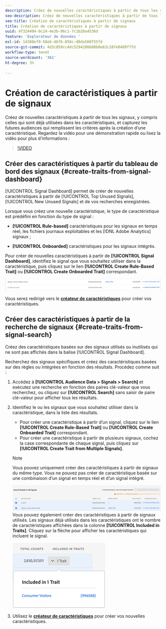 ```yaml
---
description: Créez de nouvelles caractéristiques à partir de tous les signaux, y compris celles qui sont déjà utilisées dans les caractéristiques, et capturez les futures audiences qui remplissent les critères après la création d’une caractéristique.
seo-description: Créez de nouvelles caractéristiques à partir de tous les signaux, y compris celles qui sont déjà utilisées dans les caractéristiques, et capturez les futures audiences qui remplissent les critères après la création d’une caractéristique.
seo-title: Création de caractéristiques à partir de signaux
title: Création de caractéristiques à partir de signaux
uuid: 4f324404-0c24-4e3b-96c1-7c1b28a4536d
feature: 'Explorateur de données '
exl-id: 14308ef0-58eb-4b76-858c-d0da560f55fd
source-git-commit: 4d3c859cc4dc5294286680b0e63c287e0409f7fd
workflow-type: tm+mt
source-wordcount: '361'
ht-degree: 3%

---
```


# Création de caractéristiques à partir de signaux

Créez de nouvelles caractéristiques à partir de tous les signaux, y compris celles qui sont déjà utilisées dans les caractéristiques, et capturez les futures audiences qui remplissent les critères après la création d’une caractéristique. Regardez la vidéo pour une démonstration rapide ou lisez la vidéo pour plus d’informations :

>[!VIDEO](https://video.tv.adobe.com/v/25169/?quality=12)

## Créer des caractéristiques à partir du tableau de bord des signaux {#create-traits-from-signal-dashboard}

[!UICONTROL Signal Dashboard] permet de créer de nouvelles caractéristiques à partir de [!UICONTROL Top Unused Signals], [!UICONTROL New Unused Signals] et de vos recherches enregistrées.

Lorsque vous créez une nouvelle caractéristique, le type de caractéristique est prédéfini en fonction du type de signal :

* **[!UICONTROL Rule-based]** caractéristiques pour les signaux en temps réel, les fichiers journaux exploitables et les  [!DNL Adobe Analytics] signaux ;

* **[!UICONTROL Onboarded]** caractéristiques pour les signaux intégrés.

Pour créer de nouvelles caractéristiques à partir de **[!UICONTROL Signal Dashboard]**, identifiez le signal que vous souhaitez utiliser dans la caractéristique, puis cliquez sur le lien **[!UICONTROL Create Rule-Based Trait]** ou **[!UICONTROL Create Onboarded Trait]** correspondant.

![](assets/signals-create-trait.png)

Vous serez redirigé vers le **[créateur de caractéristiques](../../features/traits/about-trait-builder.md)** pour créer vos caractéristiques.

## Créer des caractéristiques à partir de la recherche de signaux {#create-traits-from-signal-search}

Créez des caractéristiques basées sur des signaux utilisés ou inutilisés qui ne sont pas affichés dans la balise [!UICONTROL Signal Dashboard].

Recherchez des signaux spécifiques et créez des caractéristiques basées sur des règles ou intégrées en fonction des résultats. Procédez comme suit :

1. Accédez à **[!UICONTROL Audience Data > Signals > Search]** et exécutez une recherche en fonction des paires clé-valeur que vous recherchez, ou cliquez sur **[!UICONTROL Search]** sans saisir de paire clé-valeur pour afficher tous les résultats.
2. Identifiez le ou les signaux que vous souhaitez utiliser dans la caractéristique, dans la liste des résultats.
   * Pour créer une caractéristique à partir d’un signal, cliquez sur le lien **[!UICONTROL Create Rule-Based Trait]** ou **[!UICONTROL Create Onboarded Trait]** correspondant.
   * Pour créer une caractéristique à partir de plusieurs signaux, cochez la case correspondante de chaque signal, puis cliquez sur **[!UICONTROL Create Trait from Multiple Signals]**.

   >[!NOTE]
   >Vous pouvez uniquement créer des caractéristiques à partir de signaux du même type. Vous ne pouvez pas créer de caractéristique basée sur une combinaison d’un signal en temps réel et d’un signal intégré.
   >
   > ![](assets/signals-create-trait-search.png)
   >Vous pouvez également créer des caractéristiques à partir de signaux utilisés. Les signaux déjà utilisés dans les caractéristiques ont le nombre de caractéristiques affichées dans la colonne **[!UICONTROL Included in Traits]**. Cliquez sur la flèche pour afficher les caractéristiques qui incluent le signal.
   >
   >![](assets/signals-used-traits.png)

3. Utilisez le **[créateur de caractéristiques](../../features/traits/about-trait-builder.md)** pour créer vos nouvelles caractéristiques.
